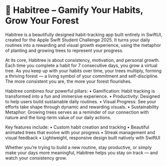 # 🌱 Habitree – Gamify Your Habits, Grow Your Forest

Habitree is a beautifully designed habit-tracking app built entirely in SwiftUI, created for the Apple Swift Student Challenge 2025. It turns your daily routines into a rewarding and visual growth experience, using the metaphor of planting and growing trees to represent your progress.

At its core, Habitree is about consistency, motivation, and personal growth. Each time you complete a habit for 7 consecutive days, you grow a virtual tree. As you keep up with your habits over time, your trees multiply, forming a thriving forest — a living symbol of your commitment and self-discipline. The more consistent you are, the more your forest flourishes.

Habitree combines four powerful pillars:
	•	Gamification: Habit tracking is transformed into a fun and immersive experience.
	•	Productivity: Designed to help users build sustainable daily routines.
	•	Visual Progress: See your efforts take shape through dynamic and rewarding visuals.
	•	Sustainability Metaphor: Growing trees serves as a reminder of our connection with nature and the long-term value of our daily actions.

Key features include:
	•	Custom habit creation and tracking
	•	Beautiful animated trees that evolve with your progress
	•	Streak management and visual feedback
	•	Lightweight, responsive design built natively with SwiftUI

Whether you’re trying to build a new routine, stay productive, or simply make your days more meaningful, Habitree helps you stay on track — and watch your consistency grow.

